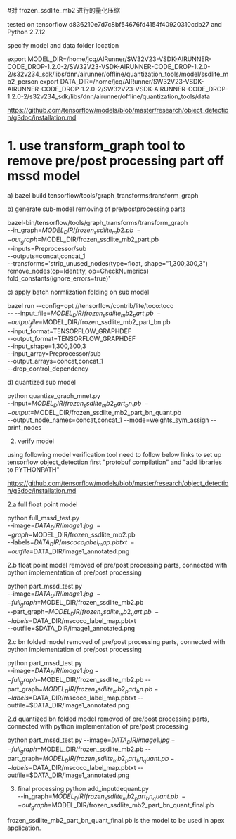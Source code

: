 
#对 frozen_ssdlite_mb2 进行的量化压缩




tested on tensorflow d836210e7d7c8bf54676fd4154f40920310cdb27 and Python 2.7.12


specify model and data folder location

export MODEL_DIR=/home/jcq/AIRunner/SW32V23-VSDK-AIRUNNER-CODE_DROP-1.2.0-2/SW32V23-VSDK-AIRUNNER-CODE_DROP-1.2.0-2/s32v234_sdk/libs/dnn/airunner/offline/quantization_tools/model/ssdlite_mb2_person
export DATA_DIR=/home/jcq/AIRunner/SW32V23-VSDK-AIRUNNER-CODE_DROP-1.2.0-2/SW32V23-VSDK-AIRUNNER-CODE_DROP-1.2.0-2/s32v234_sdk/libs/dnn/airunner/offline/quantization_tools/data



https://github.com/tensorflow/models/blob/master/research/object_detection/g3doc/installation.md

# 1. use transform_graph tool to remove pre/post processing part off mssd model

a) bazel build tensorflow/tools/graph_transforms:transform_graph

b) generate sub-model removing of pre/postprocessing parts

bazel-bin/tensorflow/tools/graph_transforms/transform_graph\
 --in_graph=$MODEL_DIR/frozen_ssdlite_mb2.pb\
 --out_graph=$MODEL_DIR/frozen_ssdlite_mb2_part.pb\
 --inputs=Preprocessor/sub\
 --outputs=concat,concat_1\
 --transforms='strip_unused_nodes(type=float, shape="1,300,300,3") remove_nodes(op=Identity, op=CheckNumerics) fold_constants(ignore_errors=true)'






c) apply batch normlization folding on sub model

bazel run --config=opt //tensorflow/contrib/lite/toco:toco\
 -- --input_file=$MODEL_DIR/frozen_ssdlite_mb2_part.pb\
 --output_file=$MODEL_DIR/frozen_ssdlite_mb2_part_bn.pb\
 --input_format=TENSORFLOW_GRAPHDEF\
 --output_format=TENSORFLOW_GRAPHDEF\
 --input_shape=1,300,300,3\
 --input_array=Preprocessor/sub\
 --output_arrays=concat,concat_1\
 --drop_control_dependency

d) quantized sub model  

python quantize_graph_mnet.py\
 --input=$MODEL_DIR/frozen_ssdlite_mb2_part_bn.pb\
 --output=$MODEL_DIR/frozen_ssdlite_mb2_part_bn_quant.pb\
 --output_node_names=concat,concat_1 --mode=weights_sym_assign --print_nodes

2. verify model 

using following model verification tool need to follow below links to set up tensorflow object_detection first 
"protobuf compilation" and "add libraries to PYTHONPATH"

https://github.com/tensorflow/models/blob/master/research/object_detection/g3doc/installation.md


2.a full float point model

python full_mssd_test.py\
 --image=$DATA_DIR/image1.jpg\
 --graph=$MODEL_DIR/frozen_ssdlite_mb2.pb\
 --labels=$DATA_DIR/mscoco_label_map.pbtxt\
 --outfile=$DATA_DIR/image1_annotated.png

2.b float point model removed of pre/post processing parts, connected with python implementation of pre/post processing 

python part_mssd_test.py\
 --image=$DATA_DIR/image1.jpg\
 --full_graph=$MODEL_DIR/frozen_ssdlite_mb2.pb\
 --part_graph=$MODEL_DIR/frozen_ssdlite_mb2_part.pb\
 --labels=$DATA_DIR/mscoco_label_map.pbtxt\
 --outfile=$DATA_DIR/image1_annotated.png

2.c bn folded model removed of pre/post processing parts, connected with python implementation of pre/post processing

python part_mssd_test.py\
 --image=$DATA_DIR/image1.jpg --full_graph=$MODEL_DIR/frozen_ssdlite_mb2.pb --part_graph=$MODEL_DIR/frozen_ssdlite_mb2_part_bn.pb --labels=$DATA_DIR/mscoco_label_map.pbtxt --outfile=$DATA_DIR/image1_annotated.png

2.d quantized bn folded model removed of pre/post processing parts, connected with python implementation of pre/post processing

python part_mssd_test.py --image=$DATA_DIR/image1.jpg --full_graph=$MODEL_DIR/frozen_ssdlite_mb2.pb --part_graph=$MODEL_DIR/frozen_ssdlite_mb2_part_bn_quant.pb --labels=$DATA_DIR/mscoco_label_map.pbtxt --outfile=$DATA_DIR/image1_annotated.png


3. final processing
python add_inputdequant.py\
 --in_graph=$MODEL_DIR/frozen_ssdlite_mb2_part_bn_quant.pb\
 --out_graph=$MODEL_DIR/frozen_ssdlite_mb2_part_bn_quant_final.pb

frozen_ssdlite_mb2_part_bn_quant_final.pb is the model to be used in apex application.

